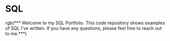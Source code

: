 # SQL
rgb(*** Welcome to my SQL Portfolio. This code repository shows examples of SQL I've written. If you have any questions, please feel free to reach out to me.***)
